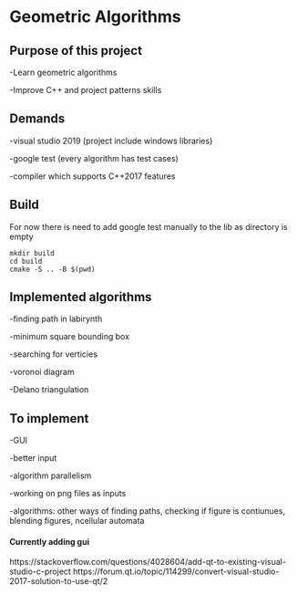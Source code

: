 <h1>Geometric Algorithms</h1>

<h2>Purpose of this project</h2>

-Learn geometric algorithms

-Improve C++ and project patterns skills

<h2>Demands</h2>

-visual studio 2019 (project include windows libraries)

-google test (every algorithm has test cases)

-compiler which supports C++2017 features

<h2>Build</h2>

For now there is need to add google test manually to the lib as directory is empty

```
mkdir build
cd build
cmake -S .. -B $(pwd)
```

<h2>Implemented algorithms </h2>

-finding path in labirynth

-minimum square bounding box

-searching for verticies

-voronoi diagram

-Delano triangulation

<h2>To implement </h2>

-GUI

-better input

-algorithm parallelism

-working on png files as inputs

-algorithms: other ways of finding paths, checking if figure is contiunues, blending figures, ncellular automata


<h4>Currently adding gui</h4>
https://stackoverflow.com/questions/4028604/add-qt-to-existing-visual-studio-c-project
https://forum.qt.io/topic/114299/convert-visual-studio-2017-solution-to-use-qt/2

